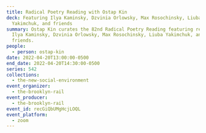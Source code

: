 ```yaml
---
title: Radical Poetry Reading with Ostap Kin
deck: Featuring Ilya Kaminsky, Dzvinia Orlowsky, Max Rosochinsky, Liuba
  Yakimchuk, and friends
summary: Ostap Kin curates the 82nd Radical Poetry Reading featuring readings by
  Ilya Kaminsky, Dzvinia Orlowsky, Max Rosochinsky, Liuba Yakimchuk, and
  friends.
people:
  - person: ostap-kin
date: 2022-04-20T13:00:00-0500
end_date: 2022-04-20T14:30:00-0500
series: 542
collections:
  - the-new-social-environment
event_organizer:
  - the-brooklyn-rail
event_producer:
  - the-brooklyn-rail
event_id: recGiQbUMgHcjLOQL
event_platform:
  - zoom
---
```

